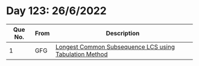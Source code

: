 # Day 123: 26/6/2022

| Que No. | From | Description |
| --- | --- | --- |
| 1 | GFG | [Longest Common Subsequence LCS using Tabulation Method](https://www.geeksforgeeks.org/longest-common-subsequence-dp-4/) |

